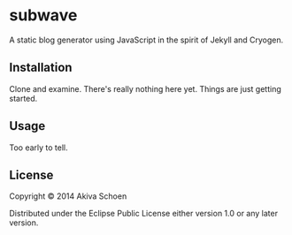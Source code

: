 # subwave

A static blog generator using JavaScript in the spirit of Jekyll and Cryogen.

## Installation

Clone and examine. There's really nothing here yet. Things are just getting started.

## Usage

Too early to tell.

## License

Copyright © 2014 Akiva Schoen

Distributed under the Eclipse Public License either version 1.0 or any later version.
